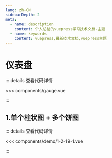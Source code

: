 ```yaml
---
lang: zh-CN
sidebarDepth: 2
meta:
  - name: description
    content: 个人总结的vuepress学习技术文档-主题
  - name: keywords
    content: vuepress,最新技术文档,vuepress主题
---
```


# 仪表盘

::: details 查看代码详情

<<< components/gauge.vue

:::
## 1.单个柱状图 + 多个饼图

  <Container url="http://localhost:8090/resume/demo/?type=echarts&name=1-2-19-1.vue" />

::: details 查看代码详情

<<< components/demo/1-2-19-1.vue

:::
